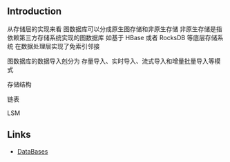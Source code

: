 ## Introduction


从存储层的实现来看 图数据库可以分成原生图存储和非原生存储 
非原生存储是指依赖第三方存储系统实现的图数据库 如基于 HBase 或者 RocksDB 等底层存储系统 在数据处理层实现了免索引邻接

图数据库的数据导入剋分为 存量导入、实时导入、流式导入和增量批量导入等模式

存储结构





链表



LSM






## Links

- [DataBases](/docs/CS/DB/DB.md)